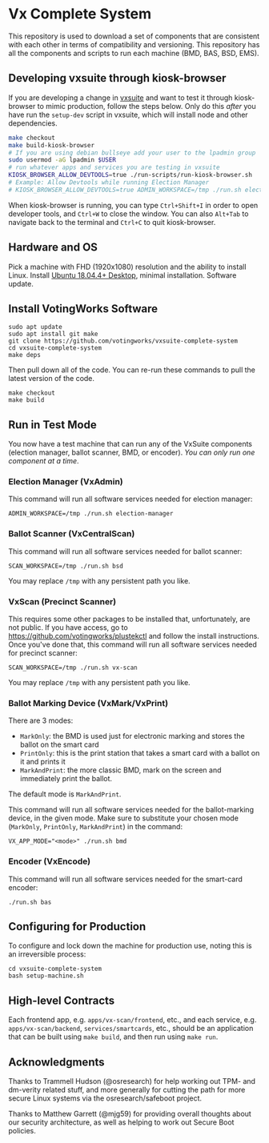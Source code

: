 # Vx Complete System

This repository is used to download a set of components that are consistent with each other in terms of compatibility and versioning. This repository has all the components and scripts to run each machine (BMD, BAS, BSD, EMS).

## Developing vxsuite through kiosk-browser
If you are developing a change in [vxsuite](https://github.com/votingworks/vxsuite) and want to test it through kiosk-browser to mimic production, follow the steps below. Only do this *after* you have run the `setup-dev` script in vxsuite, which will install node and other dependencies.

```sh
make checkout
make build-kiosk-browser
# If you are using debian bullseye add your user to the lpadmin group
sudo usermod -aG lpadmin $USER
# run whatever apps and services you are testing in vxsuite
KIOSK_BROWSER_ALLOW_DEVTOOLS=true ./run-scripts/run-kiosk-browser.sh
# Example: Allow Devtools while running Election Manager
# KIOSK_BROWSER_ALLOW_DEVTOOLS=true ADMIN_WORKSPACE=/tmp ./run.sh election-manager
```
When kiosk-browser is running, you can type `Ctrl+Shift+I` in order to open developer tools, and `Ctrl+W` to close the window. You can also `Alt+Tab` to navigate back to the terminal and `Ctrl+C` to quit kiosk-browser.


## Hardware and OS

Pick a machine with FHD (1920x1080) resolution and the ability to install Linux.
Install [Ubuntu 18.04.4+ Desktop](https://releases.ubuntu.com/18.04.5/), minimal
installation. Software update.

## Install VotingWorks Software

```
sudo apt update
sudo apt install git make
git clone https://github.com/votingworks/vxsuite-complete-system
cd vxsuite-complete-system
make deps
```

Then pull down all of the code. You can re-run these commands to pull
the latest version of the code.

```
make checkout
make build
```

## Run in Test Mode

You now have a test machine that can run any of the VxSuite components
(election manager, ballot scanner, BMD, or encoder). _You can only run
one component at a time_.

### Election Manager (VxAdmin)

This command will run all software services needed for election manager:

```
ADMIN_WORKSPACE=/tmp ./run.sh election-manager
```

### Ballot Scanner (VxCentralScan)

This command will run all software services needed for ballot scanner:

```
SCAN_WORKSPACE=/tmp ./run.sh bsd
```

You may replace `/tmp` with any persistent path you like.

### VxScan (Precinct Scanner)

This requires some other packages to be installed that, unfortunately, are not
public. If you have access, go to https://github.com/votingworks/plustekctl and
follow the install instructions. Once you've done that, this command will run
all software services needed for precinct scanner:

```
SCAN_WORKSPACE=/tmp ./run.sh vx-scan
```

You may replace `/tmp` with any persistent path you like.

### Ballot Marking Device (VxMark/VxPrint)

There are 3 modes:

- `MarkOnly`: the BMD is used just for electronic marking and stores the ballot on the smart card
- `PrintOnly`: this is the print station that takes a smart card with a ballot on it and prints it
- `MarkAndPrint`: the more classic BMD, mark on the screen and immediately print the ballot.

The default mode is `MarkAndPrint`.

This command will run all software services needed for the
ballot-marking device, in the given mode. Make sure to substitute your
chosen mode (`MarkOnly`, `PrintOnly`, `MarkAndPrint`) in the command:

```
VX_APP_MODE="<mode>" ./run.sh bmd
```

### Encoder (VxEncode)

This command will run all software services needed for the smart-card encoder:

```
./run.sh bas
```

## Configuring for Production

To configure and lock down the machine for production use, noting
this is an irreversible process:

```
cd vxsuite-complete-system
bash setup-machine.sh
```

## High-level Contracts

Each frontend app, e.g. `apps/vx-scan/frontend`, etc., and each
service, e.g. `apps/vx-scan/backend`, `services/smartcards`, etc., should be an
application that can be built using `make build`, and then run using
`make run`.

## Acknowledgments

Thanks to Trammell Hudson (@osresearch) for help working out TPM- and dm-verity
related stuff, and more generally for cutting the path for more secure Linux
systems via the osresearch/safeboot project. 

Thanks to Matthew Garrett (@mjg59)
for providing overall thoughts about our security architecture, as well as
helping to work out Secure Boot policies.
